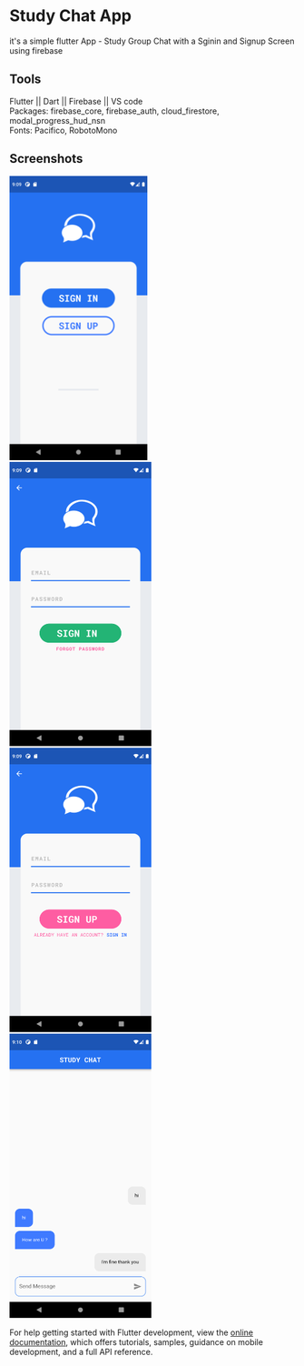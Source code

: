 # Study Chat App
it's a simple flutter App - Study Group Chat with a Sginin and Signup Screen using firebase

## Tools
Flutter || Dart || Firebase || VS code<br />
Packages: firebase_core, firebase_auth, cloud_firestore, modal_progress_hud_nsn <br />
Fonts: Pacifico, RobotoMono

## Screenshots

<img src="https://github.com/moh-eltabei/Study-Chat-App/blob/master/screenshots/signIn-signUp-page.png" height="500" /> &nbsp; &nbsp; <img src="https://github.com/moh-eltabei/Study-Chat-App/blob/master/screenshots/signIn-Page.png" width="250" height="500" /> &nbsp; &nbsp; <img src="https://github.com/moh-eltabei/Study-Chat-App/blob/master/screenshots/signUp-page.png" width="250" height="500" /> &nbsp; &nbsp; <img src="https://github.com/moh-eltabei/Study-Chat-App/blob/master/screenshots/chat-page.png" width="250" height="500" />


For help getting started with Flutter development, view the
[online documentation](https://docs.flutter.dev/), which offers tutorials,
samples, guidance on mobile development, and a full API reference.

